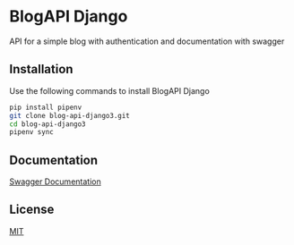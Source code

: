 # BlogAPI Django

API for a simple blog with authentication and documentation with swagger

## Installation 

Use the following commands to install BlogAPI Django
```bash
pip install pipenv
git clone blog-api-django3.git
cd blog-api-django3
pipenv sync
```

## Documentation
[Swagger Documentation](https://blog-api-django3.herokuapp.com/swagger/)

## License
[MIT](https://choosealicense.com/licenses/mit/)